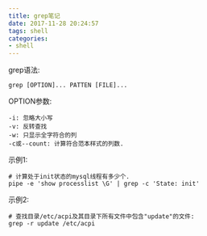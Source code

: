 ```yaml
---
title: grep笔记
date: 2017-11-28 20:24:57
tags: shell
categories: 
- shell
---
```


grep语法:
```
grep [OPTION]... PATTEN [FILE]...
```

OPTION参数:
```
-i: 忽略大小写
-v: 反转查找
-w: 只显示全字符合的列
-c或--count: 计算符合范本样式的列数.
```

示例1:
```
# 计算处于init状态的mysql线程有多少个.
pipe -e 'show processlist \G' | grep -c 'State: init'
```

示例2:
```
# 查找目录/etc/acpi及其目录下所有文件中包含"update"的文件:
grep -r update /etc/acpi 
```